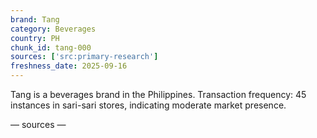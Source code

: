 ```yaml
---
brand: Tang
category: Beverages
country: PH
chunk_id: tang-000
sources: ['src:primary-research']
freshness_date: 2025-09-16
---
```


Tang is a beverages brand in the Philippines. Transaction frequency: 45 instances in sari-sari stores, indicating moderate market presence.

— sources —
